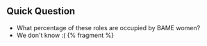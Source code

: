 ## Quick Question
* What percentage of these roles are occupied by BAME women?
* We don't know :( {% fragment %}
